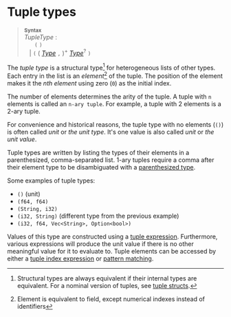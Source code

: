 # Tuple types

> **<sup>Syntax</sup>**\
> _TupleType_ :\
> &nbsp;&nbsp; &nbsp;&nbsp; `(` `)`\
> &nbsp;&nbsp; | `(` ( [_Type_] `,` )<sup>+</sup> [_Type_]<sup>?</sup> `)`

The *tuple type* is a structural type[^1] for heterogeneous lists of other types.
Each entry in the list is an *element*[^2] of the tuple.
The position of the element makes it the *nth element* using zero (`0`) as the initial index.

The number of elements determines the arity of the tuple.
A tuple with `n` elements is called an `n-ary tuple`.
For example, a tuple with 2 elements is a 2-ary tuple.

For convenience and historical reasons, the tuple type with no elements (`()`) is often called *unit* or *the unit type*.
It's one value is also called *unit* or *the unit value*.

Tuple types are written by listing the types of their elements in a parenthesized, comma-separated list.
1-ary tuples require a comma after their element type to be disambiguated with a [parenthesized type].

Some examples of tuple types:

* `()` (unit)
* `(f64, f64)`
* `(String, i32)`
* `(i32, String)` (different type from the previous example)
* `(i32, f64, Vec<String>, Option<bool>)`

Values of this type are constructed using a [tuple expression].
Furthermore, various expressions will produce the unit value if there is no other meaningful value for it to evaluate to.
Tuple elements can be accessed by either a [tuple index expression] or [pattern matching].

[^1]: Structural types are always equivalent if their internal types are equivalent.
      For a nominal version of tuples, see [tuple structs].

[^2]: Element is equivalent to field, except numerical indexes instead of identifiers

[_Type_]: ../types.md#type-expressions
[parenthesized type]: ../types.md#parenthesized-types
[pattern matching]: ../patterns.md#tuple-patterns
[tuple expression]: ../expressions/tuple-expr.md#tuple-expressions
[tuple index expression]: ../expressions/tuple-expr.md#tuple-indexing-expressions
[tuple structs]: ./struct.md
